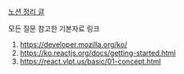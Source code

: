[노션 정리 글](https://scrawny-art-595.notion.site/1-79c6d61d91224a6ba2dc69a3a4ba948a)
<br>

모든 질문 참고한 기본자료 링크

1. https://developer.mozilla.org/ko/
2. https://ko.reactjs.org/docs/getting-started.html
3. https://react.vlpt.us/basic/01-concept.html
